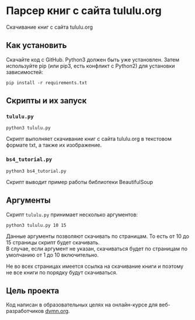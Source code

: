 # Парсер книг с сайта tululu.org
Скачивание книг с сайта tululu.org
## Как установить
Скачайте код с GitHub. Python3 должен быть уже установлен. 
Затем используйте pip (или pip3, есть конфликт с Python2) для установки зависимостей:
```
pip install -r requirements.txt
```
## Скрипты и их запуск
### `tululu.py`
```
python3 tululu.py
```
Скрипт выполняет скачивание книг с сайта tululu.org в текстовом формате txt, а также их изображение.
### `bs4_tutorial.py`
```
python3 bs4_tutorial.py
```
Скрипт выводит пример работы библиотеки BeautifulSoup
## Аргументы
Скрипт `tululu.py` принимает несколько аргументов:
```
python3 tululu.py 10 15
```
Данные аргументы позволяют скачивать по страницам. То есть от 10 до 15 страницы скрипт будет скачивать.\
В случае, если аргумент не указан, скачиваться будет по страницам по умолчанию от 1 до 10 включительно.

Не во всех страницах имеется ссылка на скачивание книги и поэтому не все книги по порядку будут скачиваться.
## Цель проекта
Код написан в образовательных целях на онлайн-курсе для веб-разработчиков [dvmn.org](https://dvmn.org/).